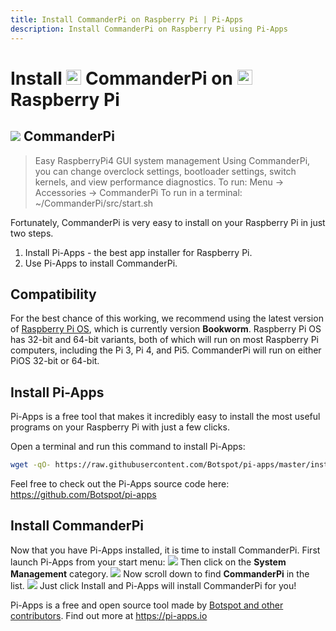 ```yaml
---
title: Install CommanderPi on Raspberry Pi | Pi-Apps
description: Install CommanderPi on Raspberry Pi using Pi-Apps
---
```

<div class="simple-install-content content">

# Install <img src="/img/app-icons/CommanderPi/icon-64.png" height=24> CommanderPi on <img src=/img/other-icons/raspberrypi-icon.svg height=24> Raspberry Pi

## <img src="/img/app-icons/CommanderPi/icon-64.png"> CommanderPi
> Easy RaspberryPi4 GUI system management
> Using CommanderPi, you can change overclock settings, bootloader settings, switch kernels, and view performance diagnostics.
> To run: Menu -> Accessories -> CommanderPi
> To run in a terminal: ~/CommanderPi/src/start.sh

Fortunately, CommanderPi is very easy to install on your Raspberry Pi in just two steps.
1. Install Pi-Apps - the best app installer for Raspberry Pi.
2. Use Pi-Apps to install CommanderPi.
</div>
<div class="simple-install-content content">

## Compatibility
For the best chance of this working, we recommend using the latest version of [Raspberry Pi OS](https://www.raspberrypi.com/software/), which is currently version **Bookworm**.
Raspberry Pi OS has 32-bit and 64-bit variants, both of which will run on most Raspberry Pi computers, including the Pi 3, Pi 4, and Pi5.
CommanderPi will run on either PiOS 32-bit or 64-bit.
</div>
<div class="simple-install-content content">

## Install Pi-Apps

Pi-Apps is a free tool that makes it incredibly easy to install the most useful programs on your Raspberry Pi with just a few clicks.

Open a terminal and run this command to install Pi-Apps:
```bash
wget -qO- https://raw.githubusercontent.com/Botspot/pi-apps/master/install | bash
```
Feel free to check out the Pi-Apps source code here: https://github.com/Botspot/pi-apps
</div>
<div class="simple-install-content content">

## Install CommanderPi

Now that you have Pi-Apps installed, it is time to install CommanderPi.
First launch Pi-Apps from your start menu:
<img src="/img/start-menu.png">
Then click on the <b>System Management</b> category.
<img src="/img/category-selections/System Management.png">
Now scroll down to find <b>CommanderPi</b> in the list.
<img src="/img/app-icons/CommanderPi/app-selection.png">
Just click Install and Pi-Apps will install CommanderPi for you!
</div>
<div class="simple-install-content content">

Pi-Apps is a free and open source tool made by [Botspot and other contributors](/about/#contributors). Find out more at https://pi-apps.io
</div>
